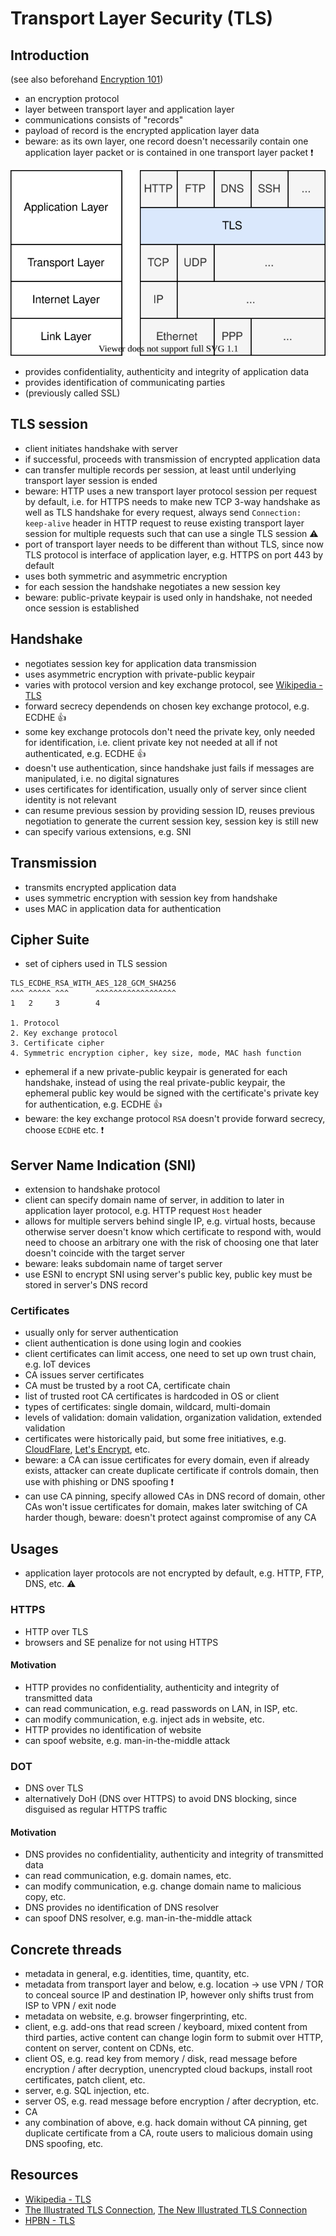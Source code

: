 # Transport Layer Security (TLS)



## Introduction

(see also beforehand [Encryption 101](../Other/Encryption%20101.md))

- an encryption protocol
- layer between transport layer and application layer
- communications consists of "records"
- payload of record is the encrypted application layer data
- beware: as its own layer, one record doesn't necessarily contain one application layer packet or is contained in one transport layer packet ❗️

![TLS under the application layer](static/tlslayer.svg)

- provides confidentiality, authenticity and integrity of application data
- provides identification of communicating parties
- (previously called SSL)



## TLS session

- client initiates handshake with server
- if successful, proceeds with transmission of encrypted application data
- can transfer multiple records per session, at least until underlying transport layer session is ended
- beware: HTTP uses a new transport layer protocol session per request by default, i.e. for HTTPS needs to make new TCP 3-way handshake as well as TLS handshake for every request, always send `Connection: keep-alive` header in HTTP request to reuse existing transport layer session for multiple requests such that can use a single TLS session ⚠️
- port of transport layer needs to be different than without TLS, since now TLS protocol is interface of application layer, e.g. HTTPS on port 443 by default
- uses both symmetric and asymmetric encryption
- for each session the handshake negotiates a new session key
- beware: public-private keypair is used only in handshake, not needed once session is established



## Handshake

- negotiates session key for application data transmission
- uses asymmetric encryption with private-public keypair
- varies with protocol version and key exchange protocol, see [Wikipedia - TLS](https://en.wikipedia.org/wiki/Transport_Layer_Security#Protocol_details)
- forward secrecy dependends on chosen key exchange protocol, e.g. ECDHE 👍
- some key exchange protocols don't need the private key, only needed for identification, i.e. client private key not needed at all if not authenticated, e.g. ECDHE 👍
- doesn't use authentication, since handshake just fails if messages are manipulated, i.e. no digital signatures
- uses certificates for identification, usually only of server since client identity is not relevant
- can resume previous session by providing session ID, reuses previous negotiation to generate the current session key, session key is still new
- can specify various extensions, e.g. SNI



## Transmission

- transmits encrypted application data
- uses symmetric encryption with session key from handshake
- uses MAC in application data for authentication



## Cipher Suite

- set of ciphers used in TLS session

```plaintext
TLS_ECDHE_RSA_WITH_AES_128_GCM_SHA256
^^^ ^^^^^ ^^^      ^^^^^^^^^^^^^^^^^^
1   2     3        4

1. Protocol
2. Key exchange protocol
3. Certificate cipher
4. Symmetric encryption cipher, key size, mode, MAC hash function
```

- ephemeral if a new private-public keypair is generated for each handshake, instead of using the real private-public keypair, the ephemeral public key would be signed with the certificate's private key for authentication, e.g. ECDHE 👍
- beware: the key exchange protocol `RSA` doesn't provide forward secrecy, choose `ECDHE` etc. ❗️



## Server Name Indication (SNI)

- extension to handshake protocol
- client can specify domain name of server, in addition to later in application layer protocol, e.g. HTTP request `Host` header
- allows for multiple servers behind single IP, e.g. virtual hosts, because otherwise server doesn't know which certificate to respond with, would need to choose an arbitrary one with the risk of choosing one that later doesn't coincide with the target server
- beware: leaks subdomain name of target server
- use ESNI to encrypt SNI using server's public key, public key must be stored in server's DNS record



### Certificates

- usually only for server authentication
- client authentication is done using login and cookies
- client certificates can limit access, one need to set up own trust chain, e.g. IoT devices
- CA issues server certificates
- CA must be trusted by a root CA, certificate chain
- list of trusted root CA certificates is hardcoded in OS or client
- types of certificates: single domain, wildcard, multi-domain
- levels of validation: domain validation, organization validation, extended validation
- certificates were historically paid, but some free initiatives, e.g. [CloudFlare](https://cloudflare.com/), [Let's Encrypt](https://letsencrypt.org/), etc.
- beware: a CA can issue certificates for every domain, even if already exists, attacker can create duplicate certificate if controls domain, then use with phishing or DNS spoofing ❗️
- can use CA pinning, specify allowed CAs in DNS record of domain, other CAs won't issue certificates for domain, makes later switching of CA harder though, beware: doesn't protect against compromise of any CA



## Usages

- application layer protocols are not encrypted by default, e.g. HTTP, FTP, DNS, etc. ⚠️

### HTTPS

- HTTP over TLS
- browsers and SE penalize for not using HTTPS

#### Motivation

- HTTP provides no confidentiality, authenticity and integrity of transmitted data
- can read communication, e.g. read passwords on LAN, in ISP, etc.
- can modify communication, e.g. inject ads in website, etc.
- HTTP provides no identification of website
- can spoof website, e.g. man-in-the-middle attack

### DOT

- DNS over TLS
- alternatively DoH (DNS over HTTPS) to avoid DNS blocking, since disguised as regular HTTPS traffic

#### Motivation

- DNS provides no confidentiality, authenticity and integrity of transmitted data
- can read communication, e.g. domain names, etc.
- can modify communication, e.g. change domain name to malicious copy, etc.
- DNS provides no identification of DNS resolver
- can spoof DNS resolver, e.g. man-in-the-middle attack



## Concrete threads

- metadata in general, e.g. identities, time, quantity, etc.
- metadata from transport layer and below, e.g. location
  → use VPN / TOR to conceal source IP and destination IP, however only shifts trust from ISP to VPN / exit node
- metadata on website, e.g. browser fingerprinting, etc.
- client, e.g. add-ons that read screen / keyboard, mixed content from third parties, active content can change login form to submit over HTTP, content on server, content on CDNs, etc.
- client OS, e.g. read key from memory / disk, read message before encryption / after decryption, unencrypted cloud backups, install root certificates, patch client, etc.
- server, e.g. SQL injection, etc.
- server OS, e.g. read message before encryption / after decryption, etc.
- CA
- any combination of above, e.g. hack domain without CA pinning, get duplicate certificate from a CA, route users to malicious domain using DNS spoofing, etc.



## Resources

- [Wikipedia - TLS](https://en.wikipedia.org/wiki/Transport_Layer_Security)
- [The Illustrated TLS Connection](https://tls.ulfheim.net/), [The New Illustrated TLS Connection](https://tls13.ulfheim.net/)
- [HPBN - TLS](https://hpbn.co/transport-layer-security-tls/)